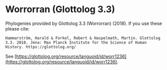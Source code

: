 # Worrorran (Glottolog 3.3)

Phylogenies provided by Glottolog 3.3 (Worrorran) (2018). If you use these please cite:

```
Hammarström, Harald & Forkel, Robert & Haspelmath, Martin. Glottolog 3.3. 2018. Jena: Max Planck Institute for the Science of Human History. https://glottolog.org/
```

See  [https://glottolog.org/resource/languoid/id/worr1236](https://glottolog.org/resource/languoid/id/worr1236).

